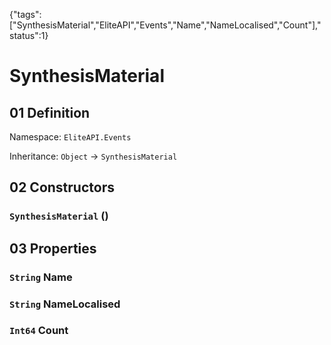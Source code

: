 {"tags":["SynthesisMaterial","EliteAPI","Events","Name","NameLocalised","Count"],"status":1}

# SynthesisMaterial

## 01 Definition

Namespace: `EliteAPI.Events`

Inheritance: `Object` → `SynthesisMaterial`

## 02 Constructors

### `SynthesisMaterial` ()

## 03 Properties

### `String` Name

### `String` NameLocalised

### `Int64` Count

